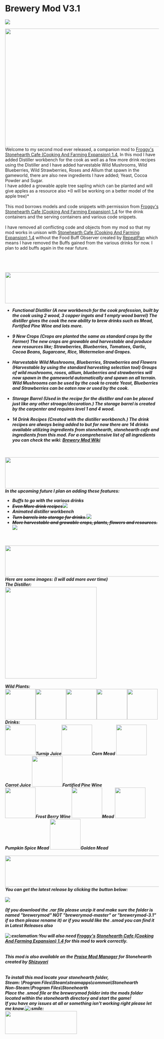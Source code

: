 # Brewery Mod V3.1
<a href="https://github.com/kurohito/brewerymod/releases"><img src="http://i794.photobucket.com/albums/yy224/blindrite/Brewery%20Mod/latest-release.png"></a>

<img src="https://cdn.discourse.org/business/uploads/stonehearth/original/3X/c/9/c9fc48f7bc15db3281fe6ca5d17ac161d7202885.png" width="613" height="387">
<br>
Welcome to my second mod ever released, a companion mod to <a href="http://discourse.stonehearth.net/users/Froggy/activity">Froggy's</a> <a href="http://discourse.stonehearth.net/t/mod-stonehearth-cafe-cooking-and-farming-expansion-1-4/10159">Stonehearth Cafe (Cooking And Farming Expansion) 1.4</a>, In this mod I have added Distiller workbench for the cook as well as a few more drink recipes using the Distiller and I have added harvestable Wild Mushrooms, Wild Blueberries, Wild Strawberries, Roses and Allium that spawn in the gameworld, there are also new ingredients I have added; Yeast, Cocoa Powder and Sugar.<br>
I have added a growable apple tree sapling which can be planted and will give apples as a resource also *(I will be working on a better model of the apple tree)*
<br><br>
This mod borrows models and code snippets with permission from <a href="http://discourse.stonehearth.net/users/Froggy/activity">Froggy's</a> <a href="http://discourse.stonehearth.net/t/mod-stonehearth-cafe-cooking-and-farming-expansion-1-4/10159">Stonehearth Cafe (Cooking And Farming Expansion) 1.4</a> for the drink containers and the serving containers and various code snippets.
<br><br>
I have removed all conflicting code and objects from my mod so that my mod works in unison with <a href="http://discourse.stonehearth.net/t/mod-stonehearth-cafe-cooking-and-farming-expansion-1-4/10159">Stonehearth Cafe (Cooking And Farming Expansion) 1.4</a> without the Food Buff Observer created by <a href="http://discourse.stonehearth.net/users/repeatpan/activity">RepeatPan</a> which means I have removed the Buffs gained from the various drinks for now. I plan to add buffs again in the near future.
<br><br><h5>
<br><br>
<img src="https://cdn.discourse.org/business/uploads/stonehearth/original/3X/0/0/00e2678820f37164443a4787365bfcf13a79f337.png" width="613" height="102">
<br>
<ul>
<li><b>Functional Distiller</b> <i>(A new workbench for the cook profession, built by the cook using 2 wood, 3 copper ingots and 1 empty wood barrel)</i> The distiller gives the cook the new ability to brew drinks such as Mead, Fortified Pine Wine and lots more.</li>
<br>
<li><b>9 New Crops</b> <i>(Crops are planted the same as standard crops by the Farmer)</i> The new crops are growable and harvestable and produce new resources like; Strawberries, Blueberries, Tomatoes, Garlic, Cocoa Beans, Sugarcane, Rice, Watermelon and Grapes.</li><br>
<li><b>Harvestable Wild Mushrooms, Blueberries, Strawberries and Flowers</b> <i>(Harvestable by using the standard harvesting selection tool)</i> Groups of wild mushrooms, roses, allium, blueberries and strawberries will now spawn in the gameworld automatically and spawn on all terrain. Wild Mushrooms can be used by the cook to create Yeast, Blueberries and Strawberries can be eaten raw or used by the cook.</li>
<br>
<li><b>Storage Barrel</b> <i>(Used in the recipe for the distiller and can be placed just like any other stroage/decoration.)</i> The storage barrel is created by the carpenter and requires level 1 and 4 wood.</li>
<br>
<li><b>14 Drink Recipes</b> <i>(Created with the distiller workbench.)</i> The drink recipes are always being added to but for now there are 14 drinks available utilizing ingredients from stonehearth, stonehearth cafe and ingredients from this mod. For a comprehensive list of all ingredients you can check the wiki: <a href="http://github.com/kurohito/brewerymod/wiki/Home">Brewery Mod Wiki</a></li>
</ul><br><br>

<img src="https://cdn.discourse.org/business/uploads/stonehearth/original/3X/8/5/85ca75a520504a3b92d944e73ce361f9024d8ec4.png" width="613" height="102">
<br>
In the upcoming future I plan on adding these features:
<br>
<ul>
<li>Buffs to go with the various drinks</li>
<li><s>Even More drink recipes</s><img src="http://i794.photobucket.com/albums/yy224/blindrite/Brewery%20Mod/check_small_icon.png"></li>
<li>Animated distiller workbench</li>
<li><s>Turn barrels into storage for drinks.</s><img src="http://i794.photobucket.com/albums/yy224/blindrite/Brewery%20Mod/check_small_icon.png"></li>
<li><s>More harvestable and growable crops, plants, flowers and resources.</s><img src="http://i794.photobucket.com/albums/yy224/blindrite/Brewery%20Mod/check_small_icon.png"></li>
</ul>
<br><br>
<img src="https://cdn.discourse.org/business/uploads/stonehearth/original/3X/a/5/a5949f13032348bb950af7943d295228b434f583.png" width="613" height="102">
<br>
Here are some images: (I will add more over time)
<br>
<b>The Distiller:</b><br>
<img src="https://cdn.discourse.org/business/uploads/stonehearth/original/3X/0/9/092e735ebe59c7837c50e0b7ab04d693f10c7a30.png" width="300" height="300">
<br><br>
<b>Wild Plants:</b><br>
<img src="http://i794.photobucket.com/albums/yy224/blindrite/Brewery%20Mod/Plants/mushroom.png" width="100" height="100"><img src="http://i794.photobucket.com/albums/yy224/blindrite/Brewery%20Mod/Plants/blueberry.png" width="100" height="100"><img src="http://i794.photobucket.com/albums/yy224/blindrite/Brewery%20Mod/Plants/roses.png" width="100" height="100"><img src="http://i794.photobucket.com/albums/yy224/blindrite/Brewery%20Mod/Plants/allium.png" width="100" height="100"><img src="http://i794.photobucket.com/albums/yy224/blindrite/Brewery%20Mod/Plants/strawberry.png" width="100" height="100">
<br>
<b>Drinks:</b><br>
<img src="https://cdn.discourse.org/business/uploads/stonehearth/original/3X/4/d/4d2de77311182fd09606906036b342da2becc9de.png" width="100" height="100">Turnip Juice<img src="https://cdn.discourse.org/business/uploads/stonehearth/original/3X/4/f/4f41f780d878a7da3094842eef70fb07942f72b8.png" width="100" height="100">Corn Mead
<img src="https://cdn.discourse.org/business/uploads/stonehearth/original/3X/4/0/4045fe98ff6d022c8afcc64aebf7662e3530baf4.png" width="100" height="100">Carrot Juice <img src="https://cdn.discourse.org/business/uploads/stonehearth/original/3X/3/a/3ac6cfd252b74fedad50e28477db4354174a268e.png" width="100" height="100">Fortified Pine Wine<br>
<img src="https://cdn.discourse.org/business/uploads/stonehearth/original/3X/6/5/659ff51483e4faf8499bc3a1676856764e397933.png" width="100" height="100">Frost Berry Wine <img src="https://cdn.discourse.org/business/uploads/stonehearth/original/3X/9/a/9a9ad935c75433de7f6babe86950de2bc7766a93.png" width="100" height="100">Mead
<img src="https://cdn.discourse.org/business/uploads/stonehearth/original/3X/9/a/9a3dbb668dd1d3766bda387d1698a82c869c8284.png" width="100" height="100">Pumpkin Spice Mead <img src="https://cdn.discourse.org/business/uploads/stonehearth/original/3X/f/6/f607cfd7a789280a3dd741582242ec5049f54109.png" width="100" height="100">Golden Mead
<br><br>
<img src="https://cdn.discourse.org/business/uploads/stonehearth/original/3X/b/4/b45d7dc271e7c04ac373adfc342105ebb5f9593c.png" width="613" height="102">
<br>
You can get the latest release by clicking the button below:<br><br> <a href="https://github.com/kurohito/brewerymod/releases"><img src="http://i794.photobucket.com/albums/yy224/blindrite/Brewery%20Mod/latest-release.png"></a><br><br> <i>(If you download the .rar file please unzip it and make sure the folder is named "brewerymod" <b>NOT</b> "brewerymod-master" or "brewerymod-3.1" if so then please rename it)</i> <b>or</b> if you would like the .smod you can find it in Latest Releases also<br><br>
<img src="https://cdn.discourse.org/business/images/emoji/emoji_one/exclamation.png?v=0" title=":exclamation:" class="emoji" alt=":exclamation:"><b>You will also need <a href="http://discourse.stonehearth.net/users/Froggy/activity">Froggy's</a> <a href="http://discourse.stonehearth.net/t/mod-stonehearth-cafe-cooking-and-farming-expansion-1-4/10159">Stonehearth Cafe (Cooking And Farming Expansion) 1.4</a> for this mod to work correctly.</b><br><br><br>
This mod is also available on the <a href="http://discourse.stonehearth.net/t/praise-stonehearth-mod-manager/16157">Praise Mod Manager</a> for Stonehearth created by <a href="http://discourse.stonehearth.net/users/Shizuyori">Shizuyori</a>
<br><br><br>
<b>To install this mod locate your stonehearth folder,</b>
<br>
<i><b>Steam:</b> \Program Files\Steam\steamapps\common\Stonehearth</i><br>
<i><b>Non-Steam:</b>\Program Files\Stonehearth</i>
<br>
Place the .smod file or the brewerymod folder into the mods folder located within the stonehearth directory and start the game!
<br>
If you have any issues at all or something isn't working right please let me know.<img src="https://cdn.discourse.org/business/images/emoji/emoji_one/smile.png?v=0" title=":smile:" class="emoji" alt=":smile:">
<br>
<img src="https://cdn.discourse.org/business/uploads/stonehearth/original/3X/3/9/390e5dd02b7e31ca568d214842b230fa1b855ba4.png" width="235" height="75">
